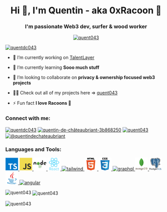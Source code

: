 <h1 align="center">Hi 👋, I'm Quentin - aka 0xRacoon 🦝</h1>
<h3 align="center">I'm passionate Web3 dev, surfer & wood worker</h3>

<p align="center"> <a href="https://github.com/ryo-ma/github-profile-trophy"><img src="https://github-profile-trophy.vercel.app/?username=quent043&rank=-C&theme=radical" alt="quent043" /></a> </p>

<p align="left"> <a href="https://twitter.com/quentdc043" target="blank"><img src="https://img.shields.io/twitter/follow/quentdc043?logo=twitter&style=for-the-badge" alt="quentdc043" /></a> </p>

- 🔭 I’m currently working on [TalentLayer](https://github.com/TalentLayer)

- 🌱 I’m currently learning **Sooo much stuff**

- 👯 I’m looking to collaborate on **privacy & ownership focused web3 projects**

- 👨‍💻 Check out all of my projects here => <a href="https://linktr.ee/quent043" rel="nofollow">quent043</a>

- ⚡ Fun fact **I love Racoons 🦝**

<h3 align="left">Connect with me:</h3>
<p align="left">
<a href="https://twitter.com/quentdc043" target="blank"><img align="center" src="https://raw.githubusercontent.com/rahuldkjain/github-profile-readme-generator/master/src/images/icons/Social/twitter.svg" alt="quentdc043" height="30" width="40" /></a>
<a href="https://linkedin.com/in/quentin-de-châteaubriant-3b868250" target="blank"><img align="center" src="https://raw.githubusercontent.com/rahuldkjain/github-profile-readme-generator/master/src/images/icons/Social/linked-in-alt.svg" alt="quentin-de-châteaubriant-3b868250" height="30" width="40" /></a>
<a href="https://stackoverflow.com/users/12303849/quent043" target="blank"><img align="center" src="https://raw.githubusercontent.com/rahuldkjain/github-profile-readme-generator/master/src/images/icons/Social/stack-overflow.svg" alt="quent043" height="30" width="40" /></a>
<a href="[https://medium.com/@quentindechateaubriant](https://linktr.ee/quent043)" target="blank"><img align="center" src="https://raw.githubusercontent.com/rahuldkjain/github-profile-readme-generator/master/src/images/icons/Social/envato.svg" alt="@quentindechateaubriant" height="30" width="40" /></a>

<h3 align="left">Languages and Tools:</h3>
<p align="left"> 
  <a href="https://www.typescriptlang.org/" target="_blank" rel="noreferrer"> 
    <img src="https://raw.githubusercontent.com/devicons/devicon/master/icons/typescript/typescript-original.svg" alt="typescript" width="40" height="40"/> 
  </a> 
  <a href="https://developer.mozilla.org/en-US/docs/Web/JavaScript" target="_blank" rel="noreferrer"> 
    <img src="https://raw.githubusercontent.com/devicons/devicon/master/icons/javascript/javascript-original.svg" alt="javascript" width="40" height="40"/> 
  </a> 
  <a href="https://nodejs.org" target="_blank" rel="noreferrer"> 
    <img src="https://raw.githubusercontent.com/devicons/devicon/master/icons/nodejs/nodejs-original-wordmark.svg" alt="nodejs" width="40" height="40"/> 
  </a> 
  <a href="https://reactjs.org/" target="_blank" rel="noreferrer"> 
    <img src="https://raw.githubusercontent.com/devicons/devicon/master/icons/react/react-original-wordmark.svg" alt="react" width="40" height="40"/> 
  </a> 
  <a href="https://tailwindcss.com/" target="_blank" rel="noreferrer"> 
    <img src="https://www.vectorlogo.zone/logos/tailwindcss/tailwindcss-icon.svg" alt="tailwind" width="40" height="40"/> 
  </a> 
  <a href="https://www.w3.org/html/" target="_blank" rel="noreferrer"> 
    <img src="https://raw.githubusercontent.com/devicons/devicon/master/icons/html5/html5-original-wordmark.svg" alt="html5" width="40" height="40"/> 
  </a> 
  <a href="https://www.w3schools.com/css/" target="_blank" rel="noreferrer"> 
    <img src="https://raw.githubusercontent.com/devicons/devicon/master/icons/css3/css3-original-wordmark.svg" alt="css3" width="40" height="40"/> 
  </a> 
  <a href="https://graphql.org" target="_blank" rel="noreferrer"> 
    <img src="https://www.vectorlogo.zone/logos/graphql/graphql-icon.svg" alt="graphql" width="40" height="40"/> 
  </a> 
  <a href="https://www.mongodb.com/" target="_blank" rel="noreferrer"> 
    <img src="https://raw.githubusercontent.com/devicons/devicon/master/icons/mongodb/mongodb-original-wordmark.svg" alt="mongodb" width="40" height="40"/> 
  </a> 
  <a href="https://www.postgresql.org" target="_blank" rel="noreferrer"> 
    <img src="https://raw.githubusercontent.com/devicons/devicon/master/icons/postgresql/postgresql-original-wordmark.svg" alt="postgresql" width="40" height="40"/> 
  </a> 
  <a href="https://www.java.com" target="_blank" rel="noreferrer"> 
    <img src="https://raw.githubusercontent.com/devicons/devicon/master/icons/java/java-original.svg" alt="java" width="40" height="40"/> 
  </a> 
  <a href="https://angular.io" target="_blank" rel="noreferrer"> 
    <img src="https://angular.io/assets/images/logos/angular/angular.svg" alt="angular" width="40" height="40"/> 
  </a> 
</p>

<p><img align="left" src="https://github-readme-stats.vercel.app/api/top-langs?username=quent043&show_icons=true&locale=en&layout=compact&theme=radical" alt="quent043" /></p>

<p>&nbsp;<img align="center" src="https://github-readme-stats-quent043.vercel.app/api?username=quent043&show_icons=true&locale=en&hide=stars&theme=radical" alt="quent043" /></p>

<p><img align="center" src="https://github-readme-streak-stats.herokuapp.com/?user=quent043&theme=radical" alt="quent043" /></p>

<!--
**quent043/quent043** is a ✨ _special_ ✨ repository because its `README.md` (this file) appears on your GitHub profile.

Here are some ideas to get you started:

- 🔭 I’m currently working on ...
- 🌱 I’m currently learning ...
- 👯 I’m looking to collaborate on ...
- 🤔 I’m looking for help with ...
- 💬 Ask me about ...
- 📫 How to reach me: ...
- 😄 Pronouns: ...
- ⚡ Fun fact: ...
-->
